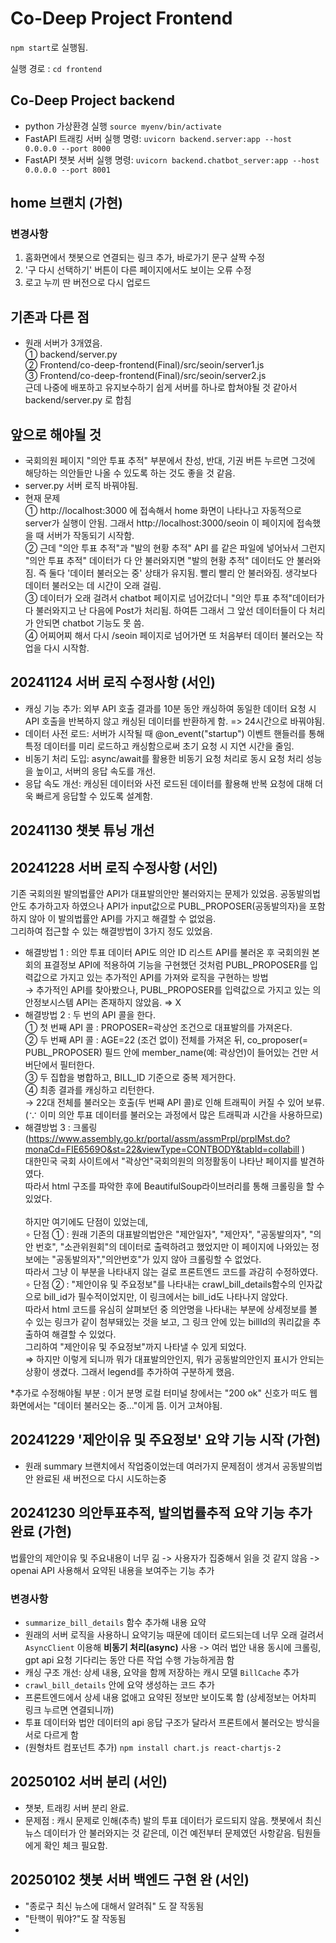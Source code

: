 # Co-Deep Project Frontend

`npm start`로 실행됨.

실행 경로 : `cd frontend`

## Co-Deep Project backend

- python 가상환경 실행 `source myenv/bin/activate`
- FastAPI 트래킹 서버 실행 명령: `uvicorn backend.server:app --host 0.0.0.0 --port 8000`
- FastAPI 챗봇 서버 실행 명령: `uvicorn backend.chatbot_server:app --host 0.0.0.0 --port 8001`

## home 브랜치 (가현)
### 변경사항
1. 홈화면에서 챗봇으로 연결되는 링크 추가, 바로가기 문구 살짝 수정
2. '구 다시 선택하기' 버튼이 다른 페이지에서도 보이는 오류 수정
3. 로고 누끼 딴 버전으로 다시 업로드

## 기존과 다른 점
- 원래 서버가 3개였음.<br>
① backend/server.py<br>
② Frontend/co-deep-frontend(Final)/src/seoin/server1.js<br>
③ Frontend/co-deep-frontend(Final)/src/seoin/server2.js <br>
근데 나중에 배포하고 유지보수하기 쉽게 서버를 하나로 합쳐야될 것 같아서 backend/server.py 로 합침

## 앞으로 해야될 것
- 국회의원 페이지 "의안 투표 추적" 부분에서 찬성, 반대, 기권 버튼 누르면 그것에 해당하는 의안들만 나올 수 있도록 하는 것도 좋을 것 같음.
- server.py 서버 로직 바꿔야됨.
- 현재 문제 <br>
① http://localhost:3000 에 접속해서 home 화면이 나타나고 자동적으로 server가 실행이 안됨. 그래서 http://localhost:3000/seoin 이 페이지에 접속했을 때 서버가 작동되기 시작함.<br>
② 근데 "의안 투표 추적"과 "발의 현황 추적" API 를 같은 파일에 넣어놔서 그런지 "의안 투표 추적" 데이터가 다 안 불러와지면 "발의 현황 추적" 데이터도 안 불러와짐. 즉 둘다 '데이터 불러오는 중' 상태가 유지됨. 빨리 빨리 안 불러와짐. 생각보다 데이터 불러오는 데 시간이 오래 걸림.<br>
③ 데이터가 오래 걸려서 chatbot 페이지로 넘어갔더니 "의안 투표 추적"데이터가 다 불러와지고 난 다음에 Post가 처리됨. 하여튼 그래서 그 앞선 데이터들이 다 처리가 안되면 chatbot 기능도 못 씀.<br>
④ 어찌어찌 해서 다시 /seoin 페이지로 넘어가면 또 처음부터 데이터 불러오는 작업을 다시 시작함. 


## 20241124 서버 로직 수정사항 (서인)
- 캐싱 기능 추가: 외부 API 호출 결과를 10분 동안 캐싱하여 동일한 데이터 요청 시 API 호출을 반복하지 않고 캐싱된 데이터를 반환하게 함. => 24시간으로 바꿔야됨.
- 데이터 사전 로드: 서버가 시작될 때 @on_event("startup") 이벤트 핸들러를 통해 특정 데이터를 미리 로드하고 캐싱함으로써 초기 요청 시 지연 시간을 줄임.
- 비동기 처리 도입: async/await를 활용한 비동기 요청 처리로 동시 요청 처리 성능을 높이고, 서버의 응답 속도를 개선.
- 응답 속도 개선: 캐싱된 데이터와 사전 로드된 데이터를 활용해 반복 요청에 대해 더욱 빠르게 응답할 수 있도록 설계함.

## 20241130 챗봇 튜닝 개선

## 20241228 서버 로직 수정사항 (서인)
기존 국회의원 발의법률안 API가 대표발의안만 불러와지는 문제가 있었음. 공동발의법안도 추가하고자 하였으나 API가 input값으로 PUBL_PROPOSER(공동발의자)을 포함하지 않아 이 발의법률안 API를 가지고 해결할 수 없었음.<br>
그리하여 접근할 수 있는 해결방법이 3가지 정도 있었음.<br>
- 해결방법 1 : 의안 투표 데이터 API도 의안 ID 리스트 API를 불러온 후 국회의원 본회의 표결정보 API에 적용하여 기능을 구현했던 것처럼 PUBL_PROPOSER를 입력값으로 가지고 있는 추가적인 API를 가져와 로직을 구현하는 방법 <br>→ 추가적인 API를 찾아봤으나, PUBL_PROPOSER를 입력값으로 가지고 있는 의안정보시스템 API는 존재하지 않았음. ⇒ X
- 해결방법 2 : 두 번의 API 콜을 한다. <br>
  ① 첫 번째 API 콜 : PROPOSER=곽상언 조건으로 대표발의를 가져온다.<br>
  ② 두 번째 API 콜 : AGE=22 (조건 없이) 전체를 가져온 뒤, co_proposer(= PUBL_PROPOSER) 필드 안에 member_name(예: 곽상언)이 들어있는 건만 서버단에서 필터한다.<br>
  ③ 두 집합을 병합하고, BILL_ID 기준으로 중복 제거한다.<br>
  ④ 최종 결과를 캐싱하고 리턴한다.<br>
  → 22대 전체를 불러오는 호출(두 번째 API 콜)로 인해 트래픽이 커질 수 있어 보류. (∵ 이미 의안 투표 데이터를 불러오는 과정에서 많은 트래픽과 시간을 사용하므로)<br>
- 해결방법 3 : 크롤링 (https://www.assembly.go.kr/portal/assm/assmPrpl/prplMst.do?monaCd=FIE6569O&st=22&viewType=CONTBODY&tabId=collabill )<br>
  대한민국 국회 사이트에서 "곽상언"국회의원의 의정활동이 나타난 페이지를 발견하였다.<br>
  따라서 html 구조를 파악한 후에 BeautifulSoup라이브러리를 통해 크롤링을 할 수 있었다. <br><br>하지만 여기에도 단점이 있었는데, <br>
  ∘ 단점 ① : 원래 기존의 대표발의법안은 "제안일자", "제안자", "공동발의자", "의안 번호", "소관위원회"의 데이터로 출력하려고 했었지만 이 페이지에 나와있는 정보에는 "공동발의자","의안번호"가 있지 않아 크롤링할 수 없었다. <br>따라서 그냥 이 부분을 나타내지 않는 걸로 프론트엔드 코드를 과감히 수정하였다. <br>
  ∘ 단점 ② : "제안이유 및 주요정보"를 나타내는 crawl_bill_details함수의 인자값으로 bill_id가 필수적이었지만, 이 링크에서는 bill_id도 나타나지 않았다. <br>따라서 html 코드를 유심히 살펴보던 중 의안명을 나타내는 부분에 상세정보를 볼 수 있는 링크가 같이 첨부돼있는 것을 보고, 그 링크 안에 있는 billId의 쿼리값을 추출하여 해결할 수 있었다. <br>그리하여 "제안이유 및 주요정보"까지 나타낼 수 있게 되었다. <br>⇒ 하지만 이렇게 되니까 뭐가 대표발의안인지, 뭐가 공동발의안인지 표시가 안되는 상황이 생겼다. 그래서 legend를 추가하여 구분하게 했음.

*추가로 수정해야될 부분 : 이거 분명 로컬 터미널 창에서는 "200 ok" 신호가 떠도 웹 화면에서는 "데이터 불러오는 중..."이게 뜸. 이거 고쳐야됨.

## 20241229 '제안이유 및 주요정보' 요약 기능 시작 (가현)
- 원래 summary 브랜치에서 작업중이었는데 여러가지 문제점이 생겨서 공동발의법안 완료된 새 버전으로 다시 시도하는중

## 20241230 의안투표추적, 발의법률추적 요약 기능 추가 완료 (가현)
법률안의 제안이유 및 주요내용이 너무 긺 -> 사용자가 집중해서 읽을 것 같지 않음 -> openai API 사용해서 요약된 내용을 보여주는 기능 추가

### 변경사항
- `summarize_bill_details` 함수 추가해 내용 요약
- 원래의 서버 로직을 사용하니 요약기능 때문에 데이터 로드되는데 너무 오래 걸려서 `AsyncClient` 이용해 **비동기 처리(async)** 사용 -> 여러 법안 내용 동시에 크롤링, gpt api 요청 기다리는 동안 다른 작업 수행 가능하게끔 함 
- 캐싱 구조 개선: 상세 내용, 요약을 함께 저장하는 캐시 모델 `BillCache` 추가
- `crawl_bill_details` 안에 요약 생성하는 코드 추가
- 프론트엔드에서 상세 내용 없애고 요약된 정보만 보이도록 함 (상세정보는 어차피 링크 누르면 연결되니까)
- 투표 데이터와 법안 데이터의 api 응답 구조가 달라서 프론트에서 불러오는 방식을 서로 다르게 함
- (원형차트 컴포넌트 추가) `npm install chart.js react-chartjs-2`


## 20250102 서버 분리 (서인)
- 챗봇, 트래킹 서버 분리 완료.
- 문제점 : 캐시 문제로 인해(추측) 발의 투표 데이터가 로드되지 않음. 챗봇에서 최신 뉴스 데이터가 안 불러와지는 것 같은데, 이건 예전부터 문제였던 사항같음. 팀원들에게 확인 체크 필요함.

## 20250102 챗봇 서버 백엔드 구현 완 (서인)
- "종로구 최신 뉴스에 대해서 알려줘" 도 잘 작동됨
- "탄핵이 뭐야?"도 잘 작동됨
- 